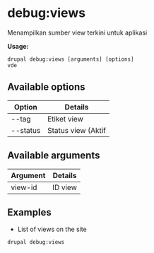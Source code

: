 # debug:views
Menampilkan sumber view terkini untuk aplikasi

**Usage:**
```
drupal debug:views [arguments] [options]
vde
```

## Available options
Option | Details
-------|-------------
--tag | Etiket view
--status | Status view (Aktif|Non Aktif)

## Available arguments
Argument | Details
---------|-------------
view-id | ID view

## Examples
* List of views on the site
```
drupal debug:views
```
